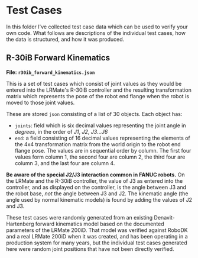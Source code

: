 # Test Cases

In this folder I've collected test case data which can be used to verify your own code.  What follows are descriptions of the individual test cases, how the data is structured, and how it was produced.

## R-30iB Forward Kinematics

**File: `r30ib_forward_kinematics.json`**

This is a set of test cases which consist of joint values as they would be entered into the LRMate's R-30iB controller and the resulting transformation matrix which represents the pose of the robot end flange when the robot is moved to those joint values.

These are stored `json` consisting of a list of 30 objects.  Each object has:

* `joints`: field which is six decimal values representing the joint angle in *degrees*, in the order of *J1*, *J2*, *J3*...*J6*
* `end`: a field consisting of 16 decimal values representing the elements of the 4x4 transformation matrix from the world origin to the robot end flange pose. The values are in sequential order by column.  The first four values form column 1, the second four are column 2, the third four are column 3, and the last four are column 4.

**Be aware of the special J2/J3 interaction common in FANUC robots.**  On the LRMate and the R-30iB controller, the value of J3 as entered into the controller, and as displayed on the controller, is the angle between J3 and the robot base, *not* the angle between J3 and J2.  The kinematic angle (the angle used by normal kinematic models) is found by adding the values of J2 and J3.

These test cases were randomly generated from an existing Denavit-Hartenberg forward kinematics model based on the documented parameters of the LRMate 200iD.  That model was verified against RoboDK and a real LRMate 200iD when it was created, and has been operating in a production system for many years, but the individual test cases generated here were random joint positions that have not been directly verified.

